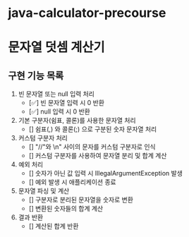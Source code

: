 # java-calculator-precourse

# 문자열 덧셈 계산기 
## 구현 기능 목록

1. 빈 문자열 또는 null 입력 처리
   - [✅] 빈 문자열 입력 시 0 반환
   - [✅] null 입력 시 0 반환
2. 기본 구분자(쉼표, 콜론)를 사용한 문자열 처리
   - [] 쉼표(,) 와 콜론(;) 으로 구분된 숫자 문자열 처리
3. 커스텀 구분자 처리
   - [] "//"와 \n" 사이의 문자를 커스텀 구분자로 인식
   - [] 커스텀 구분자를 사용하여 문자열 분리 및 합계 계산
4. 예외 처리
   - [] 숫자가 아닌 값 입력 시 IllegalArgumentException 발생
   - [] 예외 발생 시 애플리케이션 종료
5. 문자열 파싱 및 계산
   - [] 구분자로 분리된 문자열을 숫자로 변환
   - [] 변환된 숫자들의 합계 계산
6. 결과 반환
   - [] 계산된 합계 반환
